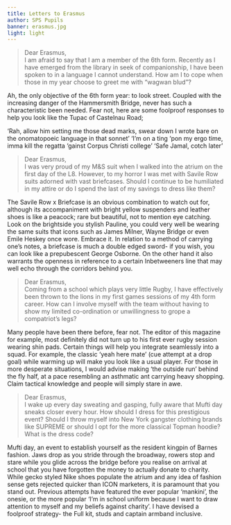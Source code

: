 ```yaml
---
title: Letters to Erasmus
author: SPS Pupils
banner: erasmus.jpg
light: light
---
```


> Dear Erasmus,<br>
I am afraid to say that I am a member of the 6th form. Recently as I have emerged from the library in seek of companionship, I have been spoken to in a language I cannot understand. How am I to cope when those in my year choose to greet me with “wagwan blud”?

Ah, the only objective of the 6th form year: to look street. Coupled with the increasing danger of the Hammersmith Bridge, never has such a characteristic been needed. Fear not, here are some foolproof responses to help you look like the Tupac of Castelnau Road;

‘Rah, allow him setting me those dead marks, swear down I wrote bare on the onomatopoeic language in that sonnet’
‘I’m on a ting ‘pon my ergo time, imma kill the regatta ‘gainst Corpus Christi college’
‘Safe Jamal, cotch later’

> Dear Erasmus,<br>
 I was very proud of my M&S suit when I walked into the atrium on the first day of the L8. However, to my horror I was met with Savile Row suits adorned with vast briefcases. Should I continue to be humiliated in my attire or do I spend the last of my savings to dress like them?

The Savile Row x Briefcase is an obvious combination to watch out for, although its accompaniment with bright yellow suspenders and leather shoes is like a peacock; rare but beautiful, not to mention eye catching. Look on the brightside you stylish Pauline, you could very well be wearing the same suits that icons such as James Milner, Wayne Bridge or even Emile Heskey once wore. Embrace it. In relation to a method of carrying one’s notes, a briefcase is much a double edged sword- if you wish, you can look like a prepubescent George Osborne. On the other hand it also warrants the openness in reference to a certain Inbetweeners line that may well echo through the corridors behind you.

> Dear Erasmus,<br>
Coming from a school which plays very little Rugby, I have effectively been thrown to the lions in my first games sessions of my 4th form career. How can I involve myself with the team without having to show my limited co-ordination or unwillingness to grope a compatriot’s legs?

Many people have been there before, fear not. The editor of this magazine for example, most definitely did not turn up to his first ever rugby session wearing shin pads. Certain things will help you integrate seamlessly into a squad. For example, the classic ‘yeah here mate’ (cue attempt at a drop goal) while warming up will make you look like a usual player. For those in more desperate situations, I would advise making ‘the outside run’ behind the fly half, at a pace resembling an asthmatic ant carrying heavy shopping. Claim tactical knowledge and people will simply stare in awe.

> Dear Erasmus,<br>
I wake up every day sweating and gasping, fully aware that Mufti day sneaks closer every hour. How should I dress for this prestigious event? Should I throw myself into New York gangster clothing brands like SUPREME or should I opt for the more classical Topman hoodie? What is the dress code?

Mufti day, an event to establish yourself as the resident kingpin of Barnes fashion. Jaws drop as you stride through the broadway, rowers stop and stare while you glide across the bridge before you realise on arrival at school that you have forgotten the money to actually donate to charity. While gecko styled Nike shoes populate the atrium and any idea of fashion sense gets rejected quicker than ICON marketers, it is paramount that you stand out. Previous attempts have featured the ever popular ‘mankini’, the onesie, or the more popular ‘I’m in school uniform because I want to draw attention to myself and my beliefs against charity’. I have devised a foolproof strategy- the Full kit, studs and captain armband inclusive.

